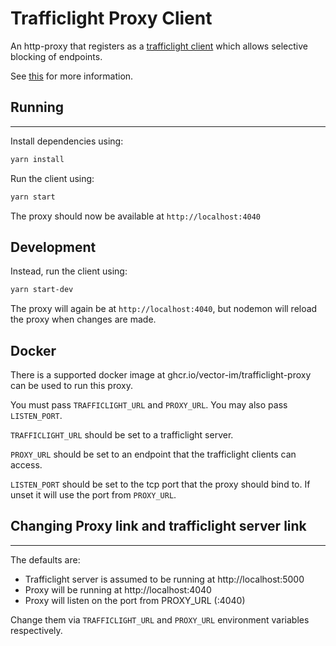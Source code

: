 # Trafficlight Proxy Client

An http-proxy that registers as a [trafficlight client](https://github.com/matrix-org/trafficlight) which allows selective blocking of endpoints.  

See [this](https://github.com/matrix-org/trafficlight/pull/28/files) for more information.

## Running
---
Install dependencies using:
```bash
yarn install
```

Run the client using:
```bash
yarn start
```
The proxy should now be available at `http://localhost:4040`

## Development

Instead, run the client using:
```bash
yarn start-dev
```

The proxy will again be at `http://localhost:4040`, but nodemon will reload the proxy when changes are made.

## Docker

There is a supported docker image at ghcr.io/vector-im/trafficlight-proxy can be used to run this proxy.

You must pass `TRAFFICLIGHT_URL` and `PROXY_URL`. You may also pass `LISTEN_PORT`.

`TRAFFICLIGHT_URL` should be set to a trafficlight server.

`PROXY_URL` should be set to an endpoint that the trafficlight clients can access.

`LISTEN_PORT` should be set to the tcp port that the proxy should bind to. If unset it will use the port from `PROXY_URL`.


## Changing Proxy link and trafficlight server link
---
The defaults are:
- Trafficlight server is assumed to be running at http://localhost:5000
- Proxy will be running at http://localhost:4040
- Proxy will listen on the port from PROXY\_URL (:4040)

Change them via `TRAFFICLIGHT_URL` and `PROXY_URL` environment variables respectively.
